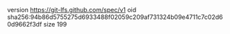 version https://git-lfs.github.com/spec/v1
oid sha256:94b86d5755275d6933488f02059c209af731324b09e4711c7c02d60d9662f3df
size 199
